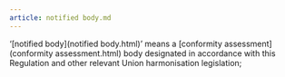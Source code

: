 ```yaml
---
article: notified body.md
---
```


‘[notified body](notified body.html)’ means a [conformity assessment](conformity assessment.html) body designated in accordance with this Regulation and other relevant Union harmonisation legislation;